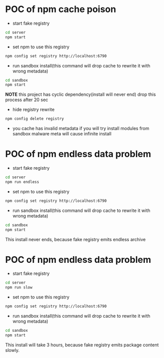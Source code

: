 # POC of npm cache poison

* start fake registry
```bash
cd server
npm start
```
* set npm to use this registry
```bash
npm config set registry http://localhost:6790
```
* run sandbox install(this command will drop cache to rewrite it with wrong metadata)
```bash
cd sandbox
npm start
```
**NOTE** this project has cyclic dependency(install will never end) drop this process after 20 sec
* hide registry rewrite
```bash
npm config delete registry
```
* you cache has invalid metadata if you will try install modules from sandbox malware meta will cause infinite install

# POC of npm endless data problem

* start fake registry
```bash
cd server
npm run endless
```
* set npm to use this registry
```bash
npm config set registry http://localhost:6790
```
* run sandbox install(this command will drop cache to rewrite it with wrong metadata)
```bash
cd sandbox
npm start
```
This install never ends, because fake registry emits endless archive

# POC of npm endless data problem

* start fake registry
```bash
cd server
npm run slow
```
* set npm to use this registry
```bash
npm config set registry http://localhost:6790
```
* run sandbox install(this command will drop cache to rewrite it with wrong metadata)
```bash
cd sandbox
npm start
```
This install will take 3 hours, because fake registry emits package content slowly.
